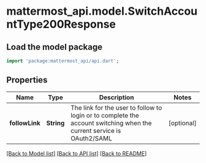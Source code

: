 # mattermost_api.model.SwitchAccountType200Response

## Load the model package
```dart
import 'package:mattermost_api/api.dart';
```

## Properties
Name | Type | Description | Notes
------------ | ------------- | ------------- | -------------
**followLink** | **String** | The link for the user to follow to login or to complete the account switching when the current service is OAuth2/SAML | [optional] 

[[Back to Model list]](../README.md#documentation-for-models) [[Back to API list]](../README.md#documentation-for-api-endpoints) [[Back to README]](../README.md)


